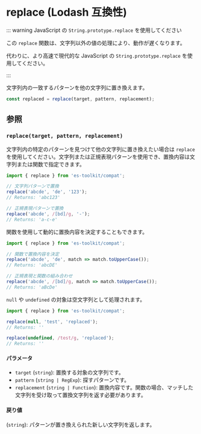 # replace (Lodash 互換性)

::: warning JavaScript の `String.prototype.replace` を使用してください

この `replace` 関数は、文字列以外の値の処理により、動作が遅くなります。

代わりに、より高速で現代的な JavaScript の `String.prototype.replace` を使用してください。

:::

文字列内の一致するパターンを他の文字列に置き換えます。

```typescript
const replaced = replace(target, pattern, replacement);
```

## 参照

### `replace(target, pattern, replacement)`

文字列内の特定のパターンを見つけて他の文字列に置き換えたい場合は `replace` を使用してください。文字列または正規表現パターンを使用でき、置換内容は文字列または関数で指定できます。

```typescript
import { replace } from 'es-toolkit/compat';

// 文字列パターンで置換
replace('abcde', 'de', '123');
// Returns: 'abc123'

// 正規表現パターンで置換
replace('abcde', /[bd]/g, '-');
// Returns: 'a-c-e'
```

関数を使用して動的に置換内容を決定することもできます。

```typescript
import { replace } from 'es-toolkit/compat';

// 関数で置換内容を決定
replace('abcde', 'de', match => match.toUpperCase());
// Returns: 'abcDE'

// 正規表現と関数の組み合わせ
replace('abcde', /[bd]/g, match => match.toUpperCase());
// Returns: 'aBcDe'
```

`null` や `undefined` の対象は空文字列として処理されます。

```typescript
import { replace } from 'es-toolkit/compat';

replace(null, 'test', 'replaced');
// Returns: ''

replace(undefined, /test/g, 'replaced');
// Returns: ''
```

#### パラメータ

- `target` (`string`): 置換する対象の文字列です。
- `pattern` (`string | RegExp`): 探すパターンです。
- `replacement` (`string | Function`): 置換内容です。関数の場合、マッチした文字列を受け取って置換文字列を返す必要があります。

#### 戻り値

(`string`): パターンが置き換えられた新しい文字列を返します。
